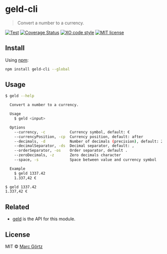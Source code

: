 # geld-cli

> Convert a number to a currency.

[![Test](https://github.com/Dreamseer/geld-cli/actions/workflows/test.yml/badge.svg)](https://github.com/Dreamseer/geld-cli/actions/workflows/test.yml)
[![Coverage Status](https://coveralls.io/repos/github/Dreamseer/geld-cli/badge.svg?branch=main)](https://coveralls.io/github/Dreamseer/geld-cli?branch=main)
[![XO code style](https://img.shields.io/badge/code_style-XO-5ed9c7.svg)](https://github.com/sindresorhus/xo)
[![MIT license](https://img.shields.io/github/license/dreamseer/geld-cli.svg)](https://github.com/Dreamseer/geld-cli/blob/main/LICENSE.md)

## Install

Using [npm](https://www.npmjs.com/get-npm):

```bash
npm install geld-cli --global
```

## Usage

```bash
$ geld --help

  Convert a number to a currency.

  Usage
    $ geld <input>

  Options
    --currency, -c           Currency symbol, default: €
    --currencyPosition, -cp  Currency position, default: after
    --decimals, -d           Number of decimals (precision), default: 2
    --decimalSeparator, -ds  Decimal separator, default: ,
    --orderSeparator, -os    Order separator, default .
    --zeroDecimals, -z       Zero decimals character
    --space, -s              Space between value and currency symbol

  Example
    $ geld 1337.42
    1.337,42 €
```

```bash
$ geld 1337.42
1.337,42 €
```

## Related

* [geld](https://github.com/dreamseer/geld) is the API for this module.

## License

MIT © [Marc Görtz](https://marcgoertz.de/)
